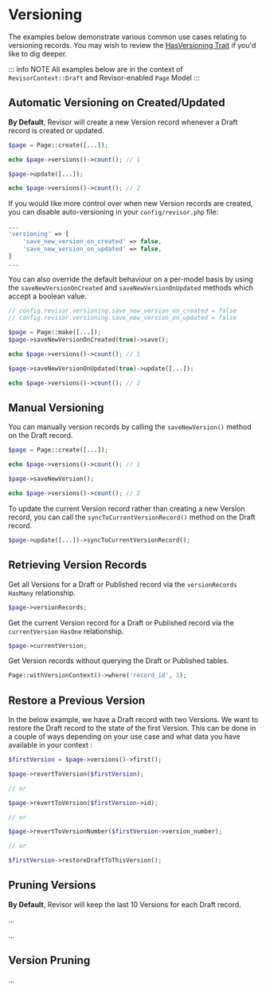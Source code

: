 # Versioning

The examples below demonstrate various common use cases relating to versioning records. You may wish to review
the [HasVersioning Trait](https://github.com/indracollective/laravel-revisor/blob/main/src/Concerns/HasVersioning.php)
if you'd like to dig deeper.

::: info NOTE
All examples below are in the context of `RevisorContext::Draft` and Revisor-enabled `Page` Model
:::

## Automatic Versioning on Created/Updated

**By Default**, Revisor will create a new Version record whenever a Draft record is created or updated.

```php
$page = Page::create([...]);

echo $page->versions()->count(); // 1

$page->update([...]);

echo $page->versions()->count(); // 2
```

If you would like more control over when new Version records are created, you can disable auto-versioning in your
`config/revisor.php` file:

```php
...
'versioning' => [
    'save_new_version_on_created' => false,
    'save_new_version_on_updated' => false,
]    
...
```

You can also override the default behaviour on a per-model basis by using the `saveNewVersionOnCreated` and
`saveNewVersionOnUpdated` methods which accept a boolean value.

```php
// config.revisor.versioning.save_new_version_on_created = false
// config.revisor.versioning.save_new_version_on_updated = false

$page = Page::make([...]);
$page->saveNewVersionOnCreated(true)->save();

echo $page->versions()->count(); // 1

$page->saveNewVersionOnUpdated(true)->update([...]);

echo $page->versions()->count(); // 2
```

## Manual Versioning

You can manually version records by calling the `saveNewVersion()` method on the Draft record.

```php
$page = Page::create([...]);

echo $page->versions()->count(); // 1

$page->saveNewVersion();

echo $page->versions()->count(); // 2
```

To update the current Version record rather than creating a new Version record, you can call the
`syncToCurrentVersionRecord()` method on the Draft record.

```php
$page->update([...])->syncToCurrentVersionRecord();
```

## Retrieving Version Records

Get all Versions for a Draft or Published record via the `versionRecords` `HasMany` relationship.

```php
$page->versionRecords;
``` 

Get the current Version record for a Draft or Published record via the `currentVersion` `HasOne` relationship.

```php 
$page->currentVersion;
``` 

Get Version records without querying the Draft or Published tables.

```php
Page::withVersionContext()->where('record_id', 1);
```

## Restore a Previous Version

In the below example, we have a Draft record with two Versions. We want to restore the Draft record to the state of
the first Version. This can be done in a couple of ways depending on your use case and what data you have available in
your context :

```php
$firstVersion = $page->versions()->first();

$page->revertToVersion($firstVersion);

// or 

$page->revertToVersion($firstVersion->id);

// or

$page->revertToVersionNumber($firstVersion->version_number);

// or 

$firstVersion->restoreDraftToThisVersion();
```

## Pruning Versions

**By Default**, Revisor will keep the last 10 Versions for each Draft record.

...

...

## Version Pruning

...




